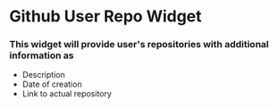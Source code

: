 # Github User Repo Widget


### This widget will provide user's repositories with additional information as 
- Description 
- Date of creation
- Link to actual repository
